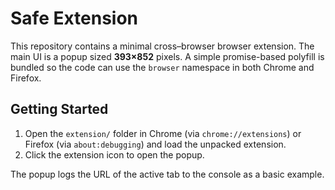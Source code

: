 # Safe Extension

This repository contains a minimal cross–browser browser extension. The main
UI is a popup sized **393×852** pixels. A simple promise-based polyfill is
bundled so the code can use the `browser` namespace in both Chrome and Firefox.

## Getting Started

1. Open the `extension/` folder in Chrome (via `chrome://extensions`) or
   Firefox (via `about:debugging`) and load the unpacked extension.
2. Click the extension icon to open the popup.

The popup logs the URL of the active tab to the console as a basic example.
